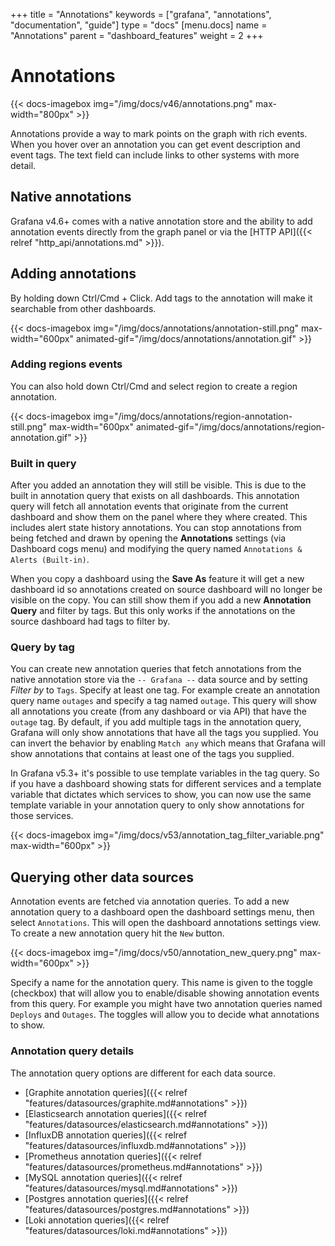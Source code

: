 +++
title = "Annotations"
keywords = ["grafana", "annotations", "documentation", "guide"]
type = "docs"
[menu.docs]
name = "Annotations"
parent = "dashboard_features"
weight = 2
+++

# Annotations

{{< docs-imagebox img="/img/docs/v46/annotations.png" max-width="800px" >}}

Annotations provide a way to mark points on the graph with rich events. When you hover over an annotation
you can get event description and event tags. The text field can include links to other systems with more detail.

## Native annotations

Grafana v4.6+ comes with a native annotation store and the ability to add annotation events directly from the graph panel or via the [HTTP API]({{< relref "http_api/annotations.md" >}}).

## Adding annotations

By holding down Ctrl/Cmd + Click. Add tags to the annotation will make it searchable from other dashboards.

{{< docs-imagebox img="/img/docs/annotations/annotation-still.png"
max-width="600px" animated-gif="/img/docs/annotations/annotation.gif" >}}

### Adding regions events

You can also hold down Ctrl/Cmd and select region to create a region annotation.

{{< docs-imagebox img="/img/docs/annotations/region-annotation-still.png"
max-width="600px" animated-gif="/img/docs/annotations/region-annotation.gif" >}}

### Built in query

After you added an annotation they will still be visible. This is due to the built in annotation query that exists on all dashboards. This annotation query will
fetch all annotation events that originate from the current dashboard and show them on the panel where they where created. This includes alert state history annotations. You can
stop annotations from being fetched and drawn by opening the **Annotations** settings (via Dashboard cogs menu) and modifying the query named `Annotations & Alerts (Built-in)`.

When you copy a dashboard using the **Save As** feature it will get a new dashboard id so annotations created on source dashboard will no longer be visible on the copy. You
can still show them if you add a new **Annotation Query** and filter by tags. But this only works if the annotations on the source dashboard had tags to filter by.

### Query by tag

You can create new annotation queries that fetch annotations from the native annotation store via the `-- Grafana --` data source and by setting *Filter by* to `Tags`. Specify at least
one tag. For example create an annotation query name `outages` and specify a tag named `outage`. This query will show all annotations you create (from any dashboard or via API) that have the `outage` tag. By default, if you add multiple tags in the annotation query, Grafana will only show annotations that have all the tags you supplied. You can invert the behavior by enabling `Match any` which means that Grafana will show annotations that contains at least one of the tags you supplied.

In Grafana v5.3+ it's possible to use template variables in the tag query. So if you have a dashboard showing stats for different services and a template variable that dictates which services to show, you can now use the same template variable in your annotation query to only show annotations for those services.

{{< docs-imagebox img="/img/docs/v53/annotation_tag_filter_variable.png" max-width="600px" >}}

## Querying other data sources

Annotation events are fetched via annotation queries. To add a new annotation query to a dashboard
open the dashboard settings menu, then select `Annotations`. This will open the dashboard annotations
settings view. To create a new annotation query hit the `New` button.

<!--![](/img/docs/v50/annotation_new_query.png)-->
{{< docs-imagebox img="/img/docs/v50/annotation_new_query.png" max-width="600px" >}}

Specify a name for the annotation query. This name is given to the toggle (checkbox) that will allow
you to enable/disable showing annotation events from this query. For example you might have two
annotation queries named `Deploys` and `Outages`. The toggles will allow you to decide what annotations
to show.

### Annotation query details

The annotation query options are different for each data source.

- [Graphite annotation queries]({{< relref "features/datasources/graphite.md#annotations" >}})
- [Elasticsearch annotation queries]({{< relref "features/datasources/elasticsearch.md#annotations" >}})
- [InfluxDB annotation queries]({{< relref "features/datasources/influxdb.md#annotations" >}})
- [Prometheus annotation queries]({{< relref "features/datasources/prometheus.md#annotations" >}})
- [MySQL annotation queries]({{< relref "features/datasources/mysql.md#annotations" >}})
- [Postgres annotation queries]({{< relref "features/datasources/postgres.md#annotations" >}})
- [Loki annotation queries]({{< relref "features/datasources/loki.md#annotations" >}})
